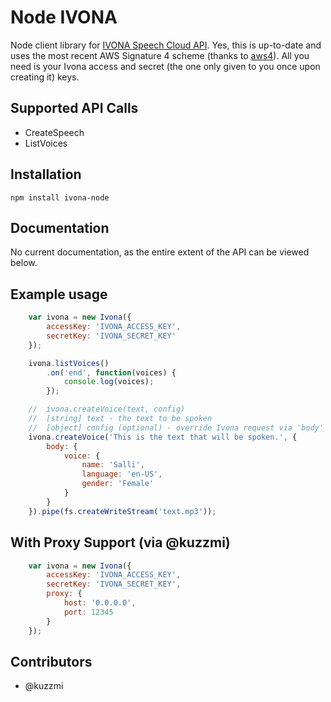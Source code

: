 # Node IVONA 

Node client library for [IVONA Speech Cloud API](http://www.ivona.com/us/). Yes, this is up-to-date and uses the most recent AWS Signature 4 scheme (thanks to [aws4](https://github.com/mhart/aws4)). All you need is your Ivona access and secret (the one only given to you once upon creating it) keys.

## Supported API Calls

- CreateSpeech
- ListVoices

## Installation

```
npm install ivona-node
```

## Documentation

No current documentation, as the entire extent of the API can be viewed below.

## Example usage

```javascript
    var ivona = new Ivona({
        accessKey: 'IVONA_ACCESS_KEY',
        secretKey: 'IVONA_SECRET_KEY'
    });

    ivona.listVoices()
        .on('end', function(voices) {
            console.log(voices);
        });

    //  ivona.createVoice(text, config)
    //  [string] text - the text to be spoken
    //  [object] config (optional) - override Ivona request via 'body' value
    ivona.createVoice('This is the text that will be spoken.', {
        body: {
            voice: {
                name: 'Salli',
                language: 'en-US',
                gender: 'Female'
            }
        }
    }).pipe(fs.createWriteStream('text.mp3'));
```

## With Proxy Support (via @kuzzmi)

```javascript
    var ivona = new Ivona({
        accessKey: 'IVONA_ACCESS_KEY',
        secretKey: 'IVONA_SECRET_KEY',
        proxy: {
            host: '0.0.0.0',
            port: 12345
        }
    });
```

## Contributors
- @kuzzmi
